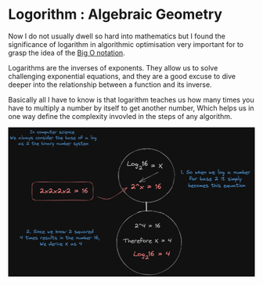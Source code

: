 # Logorithm : Algebraic Geometry

Now I do not usually dwell so hard into mathematics but I found the significance of logarithm in algorithmic optimisation very important for to grasp the idea of the [Big O notation](https://www.notion.so/Big-O-Notation-526304190435423e9e11c723afb0f96a?pvs=21).

Logarithms are the inverses of exponents. They allow us to solve challenging exponential equations, and they are a good excuse to dive deeper into the relationship between a function and its inverse.

Basically all I have to know is that logarithm teaches us how many times you have to multiply a number by itself to get another number, Which helps us in one way define the complexity invovled in the steps of any algorithm.

![Explaining logorithm](../../assets/core/logorithm.png)
